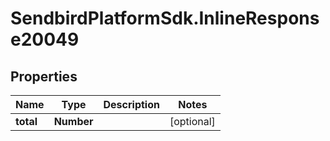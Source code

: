# SendbirdPlatformSdk.InlineResponse20049

## Properties

Name | Type | Description | Notes
------------ | ------------- | ------------- | -------------
**total** | **Number** |  | [optional] 


